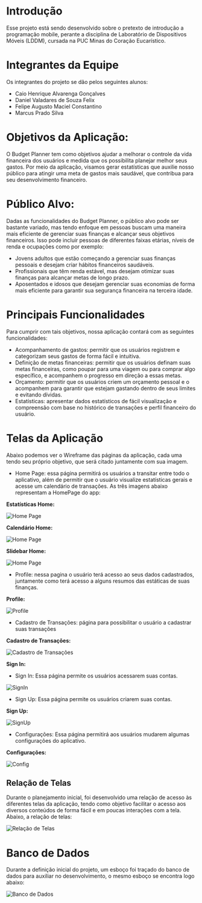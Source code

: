 # Introdução

Esse projeto está sendo desenvolvido sobre o pretexto de introdução a programação mobile, perante a disciplina de Laboratório de Dispositivos Móveis (LDDM), cursada na PUC Minas do Coração Eucarístico.

# Integrantes da Equipe

Os integrantes do projeto se dão pelos seguintes alunos:

* Caio Henrique Alvarenga Gonçalves
* Daniel Valadares de Souza Felix
* Felipe Augusto Maciel Constantino
* Marcus Prado Silva

# Objetivos da Aplicação:

O Budget Planner tem como objetivos ajudar a melhorar o controle da vida financeira
dos usuários e medida que os possibilita planejar melhor seus gastos. Por meio da aplicação, visamos gerar estatísticas
que auxilie nosso público para atingir uma meta de gastos mais saudável, que contribua para seu desenvolvimento financeiro.

# Público Alvo:

Dadas as funcionalidades do Budget Planner, o público alvo pode ser bastante
variado, mas tendo enfoque em pessoas buscam uma maneira mais eficiente de gerenciar
suas finanças e alcançar seus objetivos financeiros. Isso pode incluir pessoas de diferentes
faixas etárias, níveis de renda e ocupações como por exemplo:

* Jovens adultos que estão começando a gerenciar suas finanças pessoais e desejam
criar hábitos financeiros saudáveis.
* Profissionais que têm renda estável, mas desejam otimizar suas finanças para
alcançar metas de longo prazo.
* Aposentados e idosos que desejam gerenciar suas economias de forma mais
eficiente para garantir sua segurança financeira na terceira idade.

# Principais Funcionalidades

Para cumprir com tais objetivos, nossa aplicação contará com as seguintes funcionalidades:

* Acompanhamento de gastos: permitir que os usuários registrem e categorizam seus
gastos de forma fácil e intuitiva.
* Definição de metas financeiras: permitir que os usuários definam suas metas
financeiras, como poupar para uma viagem ou para comprar algo específico, e
acompanhem o progresso em direção a essas metas.
* Orçamento: permitir que os usuários criem um orçamento pessoal e o acompanhem
para garantir que estejam gastando dentro de seus limites e evitando dívidas.
* Estatísticas: apresentar dados estatísticos de fácil visualização e compreensão com
base no histórico de transações e perfil financeiro do usuário.

# Telas da Aplicação

Abaixo podemos ver o Wireframe das páginas da aplicação, cada uma tendo seu próprio objetivo, que será citado juntamente com sua imagem.

* Home Page: essa página permitirá os usuários a transitar entre todo o aplicativo, além de permitir que o usuário visualize estatísticas gerais e acesse um calendário de transações. As três imagens abaixo representam a HomePage do app:

**Estatísticas Home:**

![Home Page](https://github.com/Daniel-Valadares/BudgetPlanner/blob/main/Entregas/Sprint1/img/TelaHomePage.PNG)

**Calendário Home:**

![Home Page](https://github.com/Daniel-Valadares/BudgetPlanner/blob/main/Entregas/Sprint1/img/TelaHomePage_Calander.PNG)

**Slidebar Home:**

![Home Page](https://github.com/Daniel-Valadares/BudgetPlanner/blob/main/Entregas/Sprint1/img/TelaHomePage_slideBar.PNG)

* Profile: nessa pagina o usuário terá acesso ao seus dados cadastrados, juntamente como terá acesso a alguns resumos das estáticas de suas finanças.

**Profile:**

![Profile](https://github.com/Daniel-Valadares/BudgetPlanner/blob/main/Entregas/Sprint1/img/TelaProfile.PNG)

* Cadastro de Transações: página para possibilitar o usuário a cadastrar suas transações

**Cadastro de Transações:**

![Cadastro de Transações](https://github.com/Daniel-Valadares/BudgetPlanner/blob/main/Entregas/Sprint1/img/TelaCadastroTrasacoes.PNG)

**Sign In:**

* Sign In: Essa página permite os usuários acessarem suas contas.

![SignIn](https://github.com/Daniel-Valadares/BudgetPlanner/blob/main/Entregas/Sprint1/img/TelaSignIn.PNG)

* Sign Up: Essa página permite os usuários criarem suas contas.

**Sign Up:**

![SignUp](https://github.com/Daniel-Valadares/BudgetPlanner/blob/main/Entregas/Sprint1/img/TelaSignUp.PNG)

* Configurações: Essa página permitirá aos usuários mudarem algumas configurações do aplicativo.

**Configurações:**

![Config](https://github.com/Daniel-Valadares/BudgetPlanner/blob/main/Entregas/Sprint1/img/TelaConfig.PNG)


## Relação de Telas

Durante o planejamento inicial, foi desenvolvido uma relação de acesso às diferentes telas da aplicação, tendo como objetivo facilitar 
o acesso aos diversos conteúdos de forma fácil e em poucas interações com a tela. Abaixo, a relação de telas:

![Relação de Telas](https://github.com/Daniel-Valadares/BudgetPlanner/blob/main/Entregas/Sprint1/img/RelacaoTelas.jpg)

# Banco de Dados

Durante a definição inicial do projeto, um esboço foi traçado do banco de dados para auxiliar no desenvolvimento, o mesmo esboço se encontra logo abaixo:

![Banco de Dados](https://github.com/Daniel-Valadares/BudgetPlanner/blob/main/Entregas/Sprint1/img/BancoDados.jpg)

